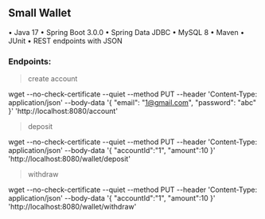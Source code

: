 ## Small Wallet

• Java 17
• Spring Boot 3.0.0
• Spring Data JDBC
• MySQL 8
• Maven
• JUnit
• REST endpoints with JSON


### Endpoints:

> create account

wget --no-check-certificate --quiet
--method PUT
--header 'Content-Type: application/json'
--body-data '{
"email": "1@gmail.com",
"password": "abc"
}'
'http://localhost:8080/account'


> deposit

wget --no-check-certificate --quiet
--method PUT
--header 'Content-Type: application/json'
--body-data '{
"accountId":"1",
"amount":10
}'
'http://localhost:8080/wallet/deposit'


> withdraw

wget --no-check-certificate --quiet
--method PUT
--header 'Content-Type: application/json'
--body-data '{
"accountId":"1",
"amount":10
}'
'http://localhost:8080/wallet/withdraw'
